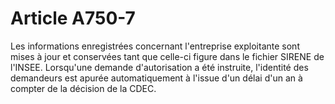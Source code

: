 # Article A750-7

Les informations enregistrées concernant l'entreprise exploitante sont mises à jour et conservées tant que celle-ci figure dans le fichier SIRENE de l'INSEE. Lorsqu'une demande d'autorisation a été instruite, l'identité des demandeurs est apurée automatiquement à l'issue d'un délai d'un an à compter de la décision de la CDEC.
